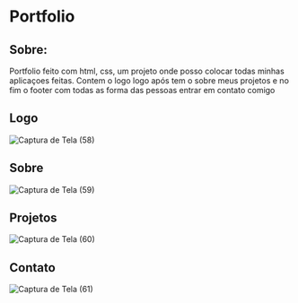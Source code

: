 # Portfolio

## Sobre:

Portfolio feito com html, css, um projeto onde posso colocar todas minhas aplicaçoes feitas. Contem o logo logo após tem o sobre meus projetos e no fim o footer
com todas as forma das pessoas entrar em contato comigo

## Logo
![Captura de Tela (58)](https://user-images.githubusercontent.com/100521839/234079017-333a203c-0354-42d6-a090-7f2b312fc461.png)
## Sobre
![Captura de Tela (59)](https://user-images.githubusercontent.com/100521839/234079025-382a4b1c-2826-4cb7-b328-6480cd507f0f.png)
## Projetos
![Captura de Tela (60)](https://user-images.githubusercontent.com/100521839/234079032-afb64b61-e26f-4fe4-a7a0-89e17e6eb01f.png)
## Contato
![Captura de Tela (61)](https://user-images.githubusercontent.com/100521839/234079035-f96e8a86-4e12-4c66-8e0d-21c462e8e4a9.png)
